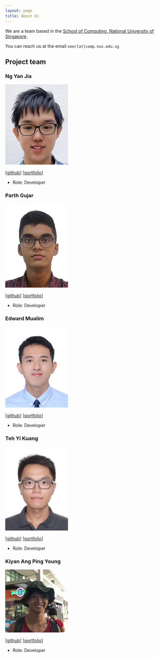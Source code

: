 ```yaml
---
layout: page
title: About Us
---
```


We are a team based in the [School of Computing, National University of Singapore](http://www.comp.nus.edu.sg).

You can reach us at the email `seer[at]comp.nus.edu.sg`

## Project team

### Ng Yan Jia

<img src="images/sprintaway.png" width="200px">

[[github](https://github.com/sprintaway)]
[[portfolio](team/sprintaway.md)]

* Role: Developer

### Parth Gujar

<img src="images/parth-io.png" width="200px">

[[github](http://github.com/parth-io)]
[[portfolio](team/parth-io.md)]

* Role: Developer

### Edward Mualim

<img src="images/edfernape.png" width="200px">

[[github](https://github.com/edfernape)] [[portfolio](team/edfernape.md)]

* Role: Developer

### Teh Yi Kuang

<img src="images/tykcodes.png" width="200px">

[[github](http://github.com/TYKCodes)]
[[portfolio](team/tykcodes.md)]

* Role: Developer

### Kiyan Ang Ping Young

<img src="images/kynapy.png" width="200px">

[[github](http://github.com/kynapy)]
[[portfolio](team/kynapy.md)]

* Role: Developer
